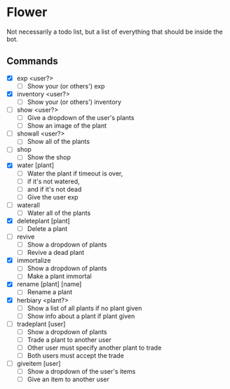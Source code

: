 # Flower

Not necessarily a todo list, but a list of everything that should be inside
the bot.

## Commands

- [x] exp <user?>
    - [ ] Show your (or others') exp
- [x] inventory <user?>
    - [ ] Show your (or others') inventory

- [ ] show <user?>
    - [ ] Give a dropdown of the user's plants
    - [ ] Show an image of the plant
- [ ] showall <user?>
    - [ ] Show all of the plants

- [ ] shop
    - [ ] Show the shop

- [x] water [plant]
    - [ ] Water the plant if timeout is over,
    - [ ] if it's not watered,
    - [ ] and if it's not dead
    - [ ] Give the user exp
- [ ] waterall
    - [ ] Water all of the plants

- [x] deleteplant [plant]
    - [ ] Delete a plant
- [ ] revive
    - [ ] Show a dropdown of plants
    - [ ] Revive a dead plant
- [x] immortalize
    - [ ] Show a dropdown of plants
    - [ ] Make a plant immortal
- [x] rename [plant] [name]
    - [ ] Rename a plant

- [x] herbiary <plant?>
    - [ ] Show a list of all plants if no plant given
    - [ ] Show info about a plant if plant given

- [ ] tradeplant [user]
    - [ ] Show a dropdown of plants
    - [ ] Trade a plant to another user
    - [ ] Other user must specify another plant to trade
    - [ ] Both users must accept the trade
- [ ] giveitem [user]
    - [ ] Show a dropdown of the user's items
    - [ ] Give an item to another user
